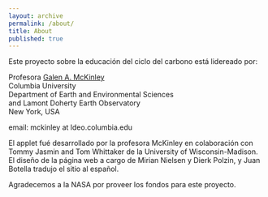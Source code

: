 ```yaml
---
layout: archive
permalink: /about/
title: About
published: true
---
```


Este proyecto sobre la educación del ciclo del carbono está lidereado por:

Profesora [Galen A. McKinley](http://mckinley.ldeo.columbia.edu/)
</br>
Columbia University 
</br>
Department of Earth and Environmental Sciences 
</br>
and
Lamont Doherty Earth Observatory 
</br>
New York, USA 

email: mckinley at ldeo.columbia.edu

El applet fué desarrollado por la profesora McKinley en colaboración con Tommy Jasmin and Tom Whittaker de la University of Wisconsin-Madison. El diseño de la página web a cargo de Mirian Nielsen y Dierk Polzin, y Juan Botella tradujo el sitio al español.

Agradecemos a la NASA por proveer los fondos para este proyecto.

